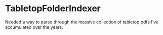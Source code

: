 # TabletopFolderIndexer
Needed a way to parse through the massive collection of tabletop pdfs I've accumulated over the years.
